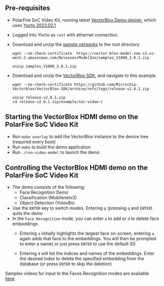 ## Pre-requisites

- PolarFire SoC Video Kit, running latest [VectorBlox Demo design](https://github.com/Microchip-Vectorblox/VectorBlox-SoC-Video-Kit-Demo/releases), which uses [Yocto 2023.02.1](https://github.com/polarfire-soc/meta-polarfire-soc-yocto-bsp/releases/download/v2023.02.1/core-image-minimal-dev-mpfs-video-kit-20230328105837.rootfs.wic.gz)
- Logged into Yocto as `root` with ethernet connection
- Download and unzip the [sample networks]( https://vector-blox-model-zoo.s3.us-west-2.amazonaws.com/Releases/ModelZoo/samples_V1000_2.0.1.zip) to the root directory
    ```
    wget --no-check-certificate  https://vector-blox-model-zoo.s3.us-west-2.amazonaws.com/Releases/ModelZoo/samples_V1000_2.0.1.zip 

    unzip samples_V1000_2.0.1.zip
    ```
- Download and unzip the [VectorBlox SDK](https://github.com/Microchip-Vectorblox/VectorBlox-SDK/archive/refs/tags/release-v2.0.1.zip), and navigate to this example

    ```
    wget --no-check-certificate https://github.com/Microchip-Vectorblox/VectorBlox-SDK/archive/refs/tags/release-v2.0.1.zip 

    unzip release-v2.0.1.zip
    cd release-v2.0.1.zip/example/soc-video-c
    ```

## Starting the VectorBlox HDMI demo on the PolarFire SoC Video Kit

- Run `make overlay` to add the VectorBlox instance to the device tree (required every boot)
- Run `make` to build the demo application
- Run `./run-video-model` to launch the demo

## Controlling the VectorBlox HDMI demo on the PolarFire SoC Video Kit

- The demo consists of the following:
    - Face Recognition Demo
    - Classification (Mobilenetv2)
    - Object Detection (Yolov8n) 
- Use the `ENTER` key to switch modes. Entering `q` (pressing `q` and `ENTER`) quits the demo
- In the `Face Recognition` mode, you can enter `a` to add or `d` to delete face embeddings
    - Entering `a` initially highlights the largest face on-screen, entering `a` again adds that face to the embeddings. You will then be prompted to enter a name( or just press `ENTER` to use the default ID)

    - Entering `d` will list the indices and names of the embeddings. Enter the desired index to delete the specified embedding from the database (or press `ENTER` to skip the deletion)


Samples videos for input to the Faces Recognition modes are available [here](https://vector-blox-model-zoo.s3.us-west-2.amazonaws.com/Releases/SampleFaces.mp4).

